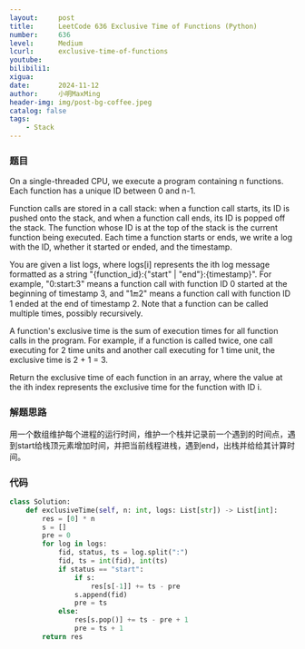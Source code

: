 ```yaml
---
layout:     post
title:      LeetCode 636 Exclusive Time of Functions (Python)
number:     636
level:      Medium
lcurl:      exclusive-time-of-functions
youtube:    
bilibili1:  
xigua:      
date:       2024-11-12
author:     小明MaxMing
header-img: img/post-bg-coffee.jpeg
catalog: false
tags:
    - Stack
---
```


### 题目

On a single-threaded CPU, we execute a program containing n functions. Each function has a unique ID between 0 and n-1.

Function calls are stored in a call stack: when a function call starts, its ID is pushed onto the stack, and when a function call ends, its ID is popped off the stack. The function whose ID is at the top of the stack is the current function being executed. Each time a function starts or ends, we write a log with the ID, whether it started or ended, and the timestamp.

You are given a list logs, where logs[i] represents the ith log message formatted as a string "{function_id}:{"start" | "end"}:{timestamp}". For example, "0:start:3" means a function call with function ID 0 started at the beginning of timestamp 3, and "1:end:2" means a function call with function ID 1 ended at the end of timestamp 2. Note that a function can be called multiple times, possibly recursively.

A function's exclusive time is the sum of execution times for all function calls in the program. For example, if a function is called twice, one call executing for 2 time units and another call executing for 1 time unit, the exclusive time is 2 + 1 = 3.

Return the exclusive time of each function in an array, where the value at the ith index represents the exclusive time for the function with ID i.

### 解题思路

用一个数组维护每个进程的运行时间，维护一个栈并记录前一个遇到的时间点，遇到start给栈顶元素增加时间，并把当前线程进栈，遇到end，出栈并给给其计算时间。

### 代码
```python
class Solution:
    def exclusiveTime(self, n: int, logs: List[str]) -> List[int]:
        res = [0] * n
        s = []
        pre = 0
        for log in logs:
            fid, status, ts = log.split(":")
            fid, ts = int(fid), int(ts)
            if status == "start":
                if s:
                    res[s[-1]] += ts - pre
                s.append(fid)
                pre = ts
            else:
                res[s.pop()] += ts - pre + 1
                pre = ts + 1
        return res
```
